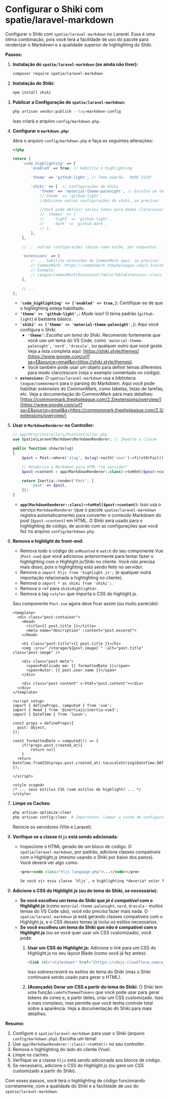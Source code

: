 # Configurar o Shiki com spatie/laravel-markdown

Configurar o Shiki com `spatie/laravel-markdown` no Laravel. Essa é uma ótima combinação, pois você terá a facilidade de uso do pacote para renderizar o Markdown e a qualidade superior de highlighting do Shiki.

**Passos:**

1.  **Instalação do `spatie/laravel-markdown` (se ainda não tiver):**

    ```bash
    composer require spatie/laravel-markdown
    ```

2.  **Instalação do Shiki:**

    ```bash
    npm install shiki
    ```

3.  **Publicar a Configuração do `spatie/laravel-markdown`:**

    ```bash
    php artisan vendor:publish --tag=markdown-config
    ```

    Isso criará o arquivo `config/markdown.php`.

4.  **Configurar o `markdown.php`:**

    Abra o arquivo `config/markdown.php` e faça as seguintes alterações:

    ```php
    <?php

    return [
        'code_highlighting' => [
            'enabled' => true, // Habilita o highlighting

            'theme' => 'github-light', // Tema padrão.  MUDE ISSO!

            'shiki' => [  // Configurações do Shiki
                'theme' => 'material-theme-palenight', // Escolha um tema do Shiki!
                //'theme' => 'github-light',
                //Adicione outras configurações do shiki, se precisar

                //Você pode definir vários temas para modos claro/escuro
                // 'themes' => [
                //    'light' => 'github-light',
                //    'dark' => 'github-dark',
                // ],
            ],
        ],

        // ... outras configurações (deixe como estão, por enquanto) ...

        'extensions' => [
            // ... habilite extensões do CommonMark aqui, se precisar ...
            // CommonMark: https://commonmark.thephpleague.com/2.3/extensions/overview/
            // Exemplo:
            // League\CommonMark\Extension\Table\TableExtension::class,
        ],

        // ...
    ];
    ```

      * **`'code_highlighting' => ['enabled' => true,]`:** Certifique-se de que o highlighting esteja habilitado.
      * **`'theme' => 'github-light',`:**  *Mude isso\!*  O tema padrão (`github-light`) é bastante básico.
      * **`'shiki' => ['theme' => 'material-theme-palenight',]`:**  Aqui você configura o Shiki.
          * **`'theme'`:**  *Escolha um tema do Shiki*.  Recomendo fortemente que você use um tema do VS Code, como `'material-theme-palenight'`, `'nord'`, `'dracula'`, ou qualquer outro que você goste.  Veja a lista completa aqui: [https://shiki.style/themes](https://www.google.com/url?sa=E&source=gmail&q=https://shiki.style/themes).
          * Você também pode usar um objeto para definir temas diferentes para modo claro/escuro (veja o exemplo comentado no código).
      * **`extensions`:** O `spatie/laravel-markdown` usa a biblioteca `league/commonmark` para o parsing do Markdown. Aqui você pode habilitar *extensões* do CommonMark, como tabelas, listas de tarefas, etc. Veja a documentação do CommonMark para mais detalhes: [https://commonmark.thephpleague.com/2.3/extensions/overview/](https://www.google.com/url?sa=E&source=gmail&q=https://commonmark.thephpleague.com/2.3/extensions/overview/)

5.  **Usar o `MarkdownRenderer` no Controller:**

    ```php
    // app/Http/Controllers/PostController.php
    use Spatie\LaravelMarkdown\MarkdownRenderer; // Importe a classe

    public function show($slug)
    {
        $post = Post::where('slug', $slug)->with('user')->firstOrFail();

        // Renderiza o Markdown para HTML *no servidor*
        $post->content = app(MarkdownRenderer::class)->toHtml($post->content);

        return Inertia::render('Post', [
            'post' => $post,
        ]);
    }
    ```

      * **`app(MarkdownRenderer::class)->toHtml($post->content)`:**  Isso usa o serviço `MarkdownRenderer` (que o pacote `spatie/laravel-markdown` registra automaticamente) para converter o conteúdo Markdown do post (`$post->content`) em HTML.  O Shiki será usado para o highlighting de código, de acordo com as configurações que você fez no arquivo `config/markdown.php`.

6.  **Remova o highlight do front-end:**

      * Remova todo o código do `onMounted` e `watch` do seu componente Vue (`Post.vue`) que você adicionou anteriormente para tentar fazer o highlighting com o Highlight.js/Shiki no cliente.  Você *não* precisa mais disso, pois o highlighting está sendo feito no servidor.
      * Remova o `import hljs from 'highlight.js';` (e qualquer outra importação relacionada a highlighting no cliente).
      * Remova o `import * as shiki from 'shiki';`.
      * Remova o `ref` para `shikiHighlighter`.
      * Remova a tag `<style>` que importa o CSS do highlight.js.

    Seu componente `Post.vue` agora deve ficar assim (ou muito parecido):

    ```vue
    <template>
      <div class="post-container">
        <Head>
          <title>{{ post.title }}</title>
          <meta name="description" :content="post.excerpt">
        </Head>

        <h1 class="post-title">{{ post.title }}</h1>
        <img :src="`/storage/${post.image}`" :alt="post.title" class="post-image" />

        <div class="post-meta">
          <span>Publicado em: {{ formattedDate }}</span>
          <span>Autor: {{ post.user.name }}</span>
        </div>

        <div class="post-content" v-html="post.content"></div>
      </div>
    </template>

    <script setup>
    import { defineProps, computed } from 'vue';
    import { Head } from '@inertiajs/inertia-vue3';
    import { DateTime } from 'luxon';

    const props = defineProps({
      post: Object,
    });

    const formattedDate = computed(() => {
        if(!props.post.created_at){
            return null
        }
      return DateTime.fromISO(props.post.created_at).toLocaleString(DateTime.DATE_FULL);
    });

    </script>

    <style scoped>
    /* ... seus estilos CSS (sem estilos de highlight) ... */
    </style>
    ```

7.  **Limpe os Caches:**

    ```bash
    php artisan optimize:clear
    php artisan config:clear  # Importante: limpar o cache de configuração!
    ```

    Reinicie os servidores (Vite e Laravel).

8.  **Verifique se a classe `hljs` está sendo adicionada:**

      * Inspecione o HTML gerado de um bloco de código. O `spatie/laravel-markdown`, por padrão, adiciona classes compatíveis com o Highlight.js (mesmo usando o Shiki por baixo dos panos).  Você deverá ver algo como:

        ```html
        <pre><code class="hljs language-php">...</code></pre>

        Se você vir essa classe `hljs`, o highlighting *deveria* estar funcionando, desde que você tenha o CSS do Highlight.js carregado (veja o próximo passo).

        ```

9.  **Adicione o CSS do Highlight.js (ou do tema do Shiki, se necessário):**

      * **Se você escolheu um tema do Shiki que *já é compatível* com o Highlight.js** (como `material-theme-palenight`, `nord`, `dracula` - muitos temas do VS Code são), você *não precisa* fazer mais nada. O `spatie/laravel-markdown` já está gerando classes compatíveis com o Highlight.js, e o CSS desses temas já inclui os estilos necessários.
      * **Se você escolheu um tema do Shiki que *não* é compatível com o Highlight.js** (ou se você quer usar um CSS customizado), você pode:
        1.  **Usar um CSS do Highlight.js:** Adicione o link para um CSS do Highlight.js no seu layout Blade (como você já fez antes):

            ```html
            <link rel="stylesheet" href="[https://cdnjs.cloudflare.com/ajax/libs/highlight.js/11.9.0/styles/github.min.css](https://www.google.com/search?q=https://cdnjs.cloudflare.com/ajax/libs/highlight.js/11.9.0/styles/github.min.css)">

            ```

            Isso *sobrescreverá* os estilos do tema do Shiki (mas o Shiki continuará sendo usado para gerar o HTML).

        2.  **(Avançado) Gerar um CSS a partir do tema do Shiki:** O Shiki tem uma função `codeToThemedTokens` que você pode usar para gerar tokens de cores e, a partir deles, criar um CSS customizado. Isso é mais complexo, mas permite que você tenha controle total sobre a aparência. Veja a documentação do Shiki para mais detalhes.

**Resumo:**

1.  Configure o `spatie/laravel-markdown` para usar o Shiki (arquivo `config/markdown.php`).  Escolha um tema\!
2.  Use `app(MarkdownRenderer::class)->toHtml()` no seu controller.
3.  Remova o highlighting do lado do cliente (Vue).
4.  Limpe os caches.
5.  Verifique se a classe `hljs` está sendo adicionada aos blocos de código.
6.  Se necessário, adicione o CSS do Highlight.js (ou gere um CSS customizado a partir do Shiki).

Com esses passos, você terá o highlighting de código funcionando corretamente, com a qualidade do Shiki e a facilidade de uso do `spatie/laravel-markdown`.
